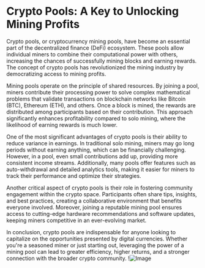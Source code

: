 # Crypto Pools: A Key to Unlocking Mining Profits

Crypto pools, or cryptocurrency mining pools, have become an essential part of the decentralized finance (DeFi) ecosystem. These pools allow individual miners to combine their computational power with others, increasing the chances of successfully mining blocks and earning rewards. The concept of crypto pools has revolutionized the mining industry by democratizing access to mining profits.

Mining pools operate on the principle of shared resources. By joining a pool, miners contribute their processing power to solve complex mathematical problems that validate transactions on blockchain networks like Bitcoin (BTC), Ethereum (ETH), and others. Once a block is mined, the rewards are distributed among participants based on their contribution. This approach significantly enhances profitability compared to solo mining, where the likelihood of earning rewards is much lower.

One of the most significant advantages of crypto pools is their ability to reduce variance in earnings. In traditional solo mining, miners may go long periods without earning anything, which can be financially challenging. However, in a pool, even small contributions add up, providing more consistent income streams. Additionally, many pools offer features such as auto-withdrawal and detailed analytics tools, making it easier for miners to track their performance and optimize their strategies.

Another critical aspect of crypto pools is their role in fostering community engagement within the crypto space. Participants often share tips, insights, and best practices, creating a collaborative environment that benefits everyone involved. Moreover, joining a reputable mining pool ensures access to cutting-edge hardware recommendations and software updates, keeping miners competitive in an ever-evolving market.

In conclusion, crypto pools are indispensable for anyone looking to capitalize on the opportunities presented by digital currencies. Whether you're a seasoned miner or just starting out, leveraging the power of a mining pool can lead to greater efficiency, higher returns, and a stronger connection with the broader crypto community. !![Image](https://github.com/user-attachments/assets/590b50a7-4459-4e76-8a31-559aed223621)